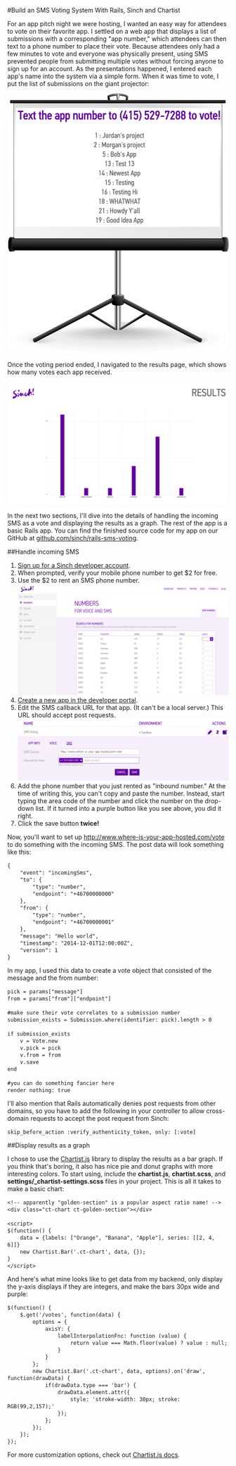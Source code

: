 #Build an SMS Voting System With Rails, Sinch and Chartist

For an app pitch night we were hosting, I wanted an easy way for attendees to vote on their favorite app. I settled on a web app that displays a list of submissions with a corresponding "app number," which attendees can then text to a phone number to place their vote. Because attendees only had a few minutes to vote and everyone was physically present, using SMS prevented people from submitting multiple votes without forcing anyone to sign up for an account. As the presentations happened, I entered each app's name into the system via a simple form. When it was time to vote, I put the list of submissions on the giant projector:

![screenshot of submissions page](images/submissions.png)

Once the voting period ended, I navigated to the results page, which shows how many votes each app received.

![screenshot of results](images/results.png)

In the next two sections, I'll dive into the details of handling the incoming SMS as a vote and displaying the results as a graph. The rest of the app is a basic Rails app. You can find the finished source code for my app on our GitHub at [github.com/sinch/rails-sms-voting](https://github.com/sinch/rails-sms-voting).

##Handle incoming SMS

1. [Sign up for a Sinch developer account](https://www.sinch.com/signup).
2. When prompted, verify your mobile phone number to get $2 for free.
3. Use the $2 to rent an SMS phone number.
![screenshot of number rental in developer portal](images/rent-number.png)
4. [Create a new app in the developer portal](https://www.sinch.com/dashboard/#/apps).
5. Edit the SMS callback URL for that app. (It can't be a local server.) This URL should accept post requests.
![screenshot of setting sms callback url in developer portal](images/callback-url.png)
6. Add the phone number that you just rented as "inbound number." At the time of writing this, you can't copy and paste the number. Instead, start typing the area code of the number and click the number on the drop-down list. If it turned into a purple button like you see above, you did it right.
7. Click the save button **twice!**

Now, you'll want to set up http://www.where-is-your-app-hosted.com/vote to do something with the incoming SMS. The post data will look something like this:
    
    {
        "event": "incomingSms",
        "to": {
            "type": "number",
            "endpoint": "+46700000000"
        },
        "from": {
            "type": "number",
            "endpoint": "+46700000001"
        },
        "message": "Hello world",
        "timestamp": "2014-12-01T12:00:00Z",
        "version": 1
    }

In my app, I used this data to create a vote object that consisted of the message and the from number:

    pick = params["message"]
    from = params["from"]["endpoint"]
    
    #make sure their vote correlates to a submission number
    submission_exists = Submission.where(identifier: pick).length > 0
    
    if submission_exists
    	v = Vote.new
    	v.pick = pick
    	v.from = from
    	v.save
    end
    
    #you can do something fancier here
    render nothing: true
    
    
I'll also mention that Rails automatically denies post requests from other domains, so you have to add the following in your controller to allow cross-domain requests to accept the post request from Sinch:

    skip_before_action :verify_authenticity_token, only: [:vote]

##Display results as a graph

I chose to use the [Chartist.js](http://gionkunz.github.io/chartist-js/) library to display the results as a bar graph. If you think that's boring, it also has nice pie and donut graphs with more interesting colors. To start using, include the **chartist.js**, **chartist.scss**, and **settings/_chartist-settings.scss** files in your project. This is all it takes to make a basic chart:

    <!-- apparently "golden-section" is a popular aspect ratio name! -->
    <div class="ct-chart ct-golden-section"></div>

    <script>
    $(function() {
        data = {labels: ["Orange", "Banana", "Apple"], series: [[2, 4, 6]]}
        new Chartist.Bar('.ct-chart', data, {});
    }
    </script>
    
And here's what mine looks like to get data from my backend, only display the y-axis displays if they are integers, and make the bars 30px wide and purple:

    $(function() {
    	$.get('/votes', function(data) {
    		options = {
    			axisY: {
    				labelInterpolationFnc: function (value) {
    	    			return value === Math.floor(value) ? value : null;
    				}
    			}
    		};
    		new Chartist.Bar('.ct-chart', data, options).on('draw', function(drawData) {
    			if(drawData.type === 'bar') {
    				drawData.element.attr({
    				  	style: 'stroke-width: 30px; stroke: RGB(99,2,157);'
    				});
    			};
    		});
    	});
    });
    
For more customization options, check out [Chartist.js docs](http://gionkunz.github.io/chartist-js/api-documentation.html).   

